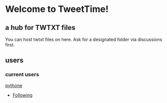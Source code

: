 # Welcome to TweetTime!
## a hub for TWTXT files
You can host twtxt files on here. Ask for a designated folder via discussions first.

## users
### current users
[pythone](pythone/twtxt.txt)
- [Following](pythone/config)
